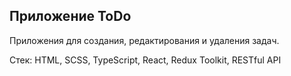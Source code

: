 ## Приложение ToDo

Приложения для создания, редактирования и удаления задач.

Стек: HTML, SCSS, TypeScript, React, Redux Toolkit, RESTful API